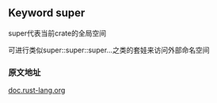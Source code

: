 ## Keyword super

super代表当前crate的全局空间

可进行类似super::super::super...之类的套娃来访问外部命名空间

### 原文地址

[doc.rust-lang.org](https://doc.rust-lang.org/std/keyword.super.html)